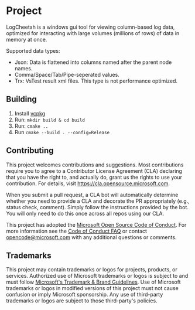 # Project

LogCheetah is a windows gui tool for viewing column-based log data, optimized for interacting with large volumes (millions of rows) of data in memory at once.

Supported data types:
- Json: Data is flattened into columns named after the parent node names.
- Comma/Space/Tab/Pipe-seperated values.
- Trx: VsTest result xml files.  This type is not performance optimized.

## Building

1. Install [vcpkg](https://github.com/microsoft/vcpkg/blob/master/README.md#getting-started)
2. Run: `mkdir build & cd build`
3. Run: `cmake ..`
4. Run `cmake --build . --config=Release`


## Contributing

This project welcomes contributions and suggestions.  Most contributions require you to agree to a
Contributor License Agreement (CLA) declaring that you have the right to, and actually do, grant us
the rights to use your contribution. For details, visit https://cla.opensource.microsoft.com.

When you submit a pull request, a CLA bot will automatically determine whether you need to provide
a CLA and decorate the PR appropriately (e.g., status check, comment). Simply follow the instructions
provided by the bot. You will only need to do this once across all repos using our CLA.

This project has adopted the [Microsoft Open Source Code of Conduct](https://opensource.microsoft.com/codeofconduct/).
For more information see the [Code of Conduct FAQ](https://opensource.microsoft.com/codeofconduct/faq/) or
contact [opencode@microsoft.com](mailto:opencode@microsoft.com) with any additional questions or comments.

## Trademarks

This project may contain trademarks or logos for projects, products, or services. Authorized use of Microsoft 
trademarks or logos is subject to and must follow 
[Microsoft's Trademark & Brand Guidelines](https://www.microsoft.com/en-us/legal/intellectualproperty/trademarks/usage/general).
Use of Microsoft trademarks or logos in modified versions of this project must not cause confusion or imply Microsoft sponsorship.
Any use of third-party trademarks or logos are subject to those third-party's policies.

